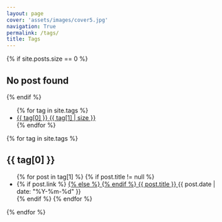```yaml
---
layout: page
cover: 'assets/images/cover5.jpg'
navigation: True
permalink: /tags/
title: Tags
---
```


{% if site.posts.size == 0 %}
  <h2>No post found</h2>
{% endif %}

<div class="tags">
  <ul class="label">
    {% for tag in site.tags %}
    <li>
      <a href="#{{ tag[0] }}">
        <span>{{ tag[0] }}</span>
        <span class="count">{{ tag[1] | size }}</span>
      </a>
    </li>
    {% endfor %}
  </ul>

  {% for tag in site.tags %}
    <h2 id="{{ tag[0] }}">
      {{ tag[0] }}
    </h2>
    <ul class="tag">
      {% for post in tag[1] %}
        {% if post.title != null %}
          <li>
            {% if post.link %}
              <a href="{{ post.link }}">
            {% else %}
              <a href="{{ site.baseurl }}{{ post.url }}">
            {% endif %}
                {{ post.title }}
              </a>
              <time>{{ post.date | date: "%Y-%m-%d" }}</time>
          </li>
        {% endif %}
      {% endfor %}
    </ul>
  {% endfor %}
</div>
